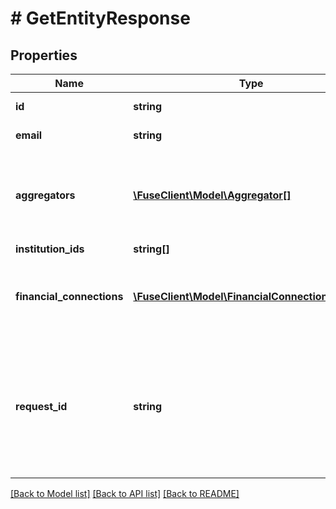 # # GetEntityResponse

## Properties

Name | Type | Description | Notes
------------ | ------------- | ------------- | -------------
**id** | **string** | Id of the entity |
**email** | **string** | Email of the entity | [optional]
**aggregators** | [**\FuseClient\Model\Aggregator[]**](Aggregator.md) | These will force the user to connect through all of these aggregators | [optional]
**institution_ids** | **string[]** |  | [optional]
**financial_connections** | [**\FuseClient\Model\FinancialConnectionDetails[]**](FinancialConnectionDetails.md) | Data needed to query data from the various aggregators |
**request_id** | **string** | An identifier that is exclusive to the request and can serve as a means for investigating and resolving issues. |

[[Back to Model list]](../../README.md#models) [[Back to API list]](../../README.md#endpoints) [[Back to README]](../../README.md)
